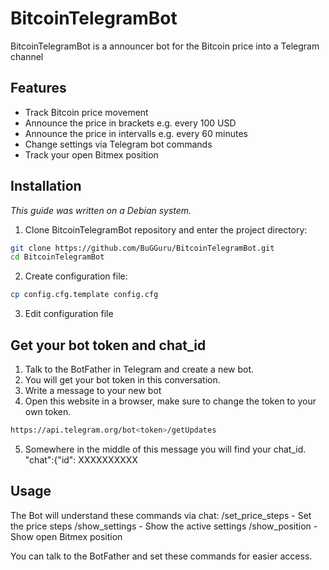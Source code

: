 # BitcoinTelegramBot
BitcoinTelegramBot is a announcer bot for the Bitcoin price into a Telegram channel

## Features

* Track Bitcoin price movement
* Announce the price in brackets e.g. every 100 USD 
* Announce the price in intervalls e.g. every 60 minutes
* Change settings via Telegram bot commands 
* Track your open Bitmex position

## Installation

*This guide was written on a Debian system.*

1. Clone BitcoinTelegramBot repository and enter the project directory:

```sh
git clone https://github.com/BuGGuru/BitcoinTelegramBot.git
cd BitcoinTelegramBot
```

2. Create configuration file:

```sh
cp config.cfg.template config.cfg
```

3. Edit configuration file

## Get your bot token and chat_id

1. Talk to the BotFather in Telegram and create a new bot.
2. You will get your bot token in this conversation.
3. Write a message to your new bot
4. Open this website in a browser, make sure to change the token to your own token.
```sh
https://api.telegram.org/bot<token>/getUpdates
```
5. Somewhere in the middle of this message you will find your chat_id.
   "chat":{"id": XXXXXXXXXX

## Usage

The Bot will understand these commands via chat:
/set_price_steps - Set the price steps 
/show_settings - Show the active settings
/show_position - Show open Bitmex position

You can talk to the BotFather and set these commands for easier access.

